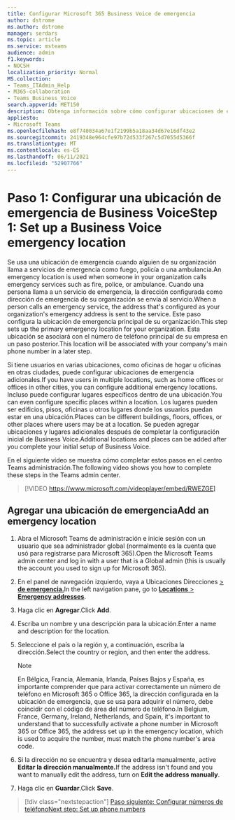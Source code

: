 ```yaml
---
title: Configurar Microsoft 365 Business Voice de emergencia
author: dstrome
ms.author: dstrome
manager: serdars
ms.topic: article
ms.service: msteams
audience: admin
f1.keywords:
- NOCSH
localization_priority: Normal
MS.collection:
- Teams_ITAdmin_Help
- M365-collaboration
- Teams_Business_Voice
search.appverid: MET150
description: Obtenga información sobre cómo configurar ubicaciones de emergencia para Microsoft 365 Business Voice.
appliesto:
- Microsoft Teams
ms.openlocfilehash: e8f740034a67e1f2199b5a18aa34d67e16df43e2
ms.sourcegitcommit: 2419348e964cfe97b72d533f267c5d7055d5366f
ms.translationtype: MT
ms.contentlocale: es-ES
ms.lasthandoff: 06/11/2021
ms.locfileid: "52907766"
---
```

# <a name="step-1-set-up-a-business-voice-emergency-location"></a><span data-ttu-id="961b0-103">Paso 1: Configurar una ubicación de emergencia de Business Voice</span><span class="sxs-lookup"><span data-stu-id="961b0-103">Step 1: Set up a Business Voice emergency location</span></span>

<span data-ttu-id="961b0-104">Se usa una ubicación de emergencia cuando alguien de su organización llama a servicios de emergencia como fuego, policía o una ambulancia.</span><span class="sxs-lookup"><span data-stu-id="961b0-104">An emergency location is used when someone in your organization calls emergency services such as fire, police, or ambulance.</span></span> <span data-ttu-id="961b0-105">Cuando una persona llama a un servicio de emergencia, la dirección configurada como dirección de emergencia de su organización se envía al servicio.</span><span class="sxs-lookup"><span data-stu-id="961b0-105">When a person calls an emergency service, the address that's configured as your organization's emergency address is sent to the service.</span></span> <span data-ttu-id="961b0-106">Este paso configura la ubicación de emergencia principal de su organización.</span><span class="sxs-lookup"><span data-stu-id="961b0-106">This step sets up the primary emergency location for your organization.</span></span> <span data-ttu-id="961b0-107">Esta ubicación se asociará con el número de teléfono principal de su empresa en un paso posterior.</span><span class="sxs-lookup"><span data-stu-id="961b0-107">This location will be associated with your company's main phone number in a later step.</span></span>

<span data-ttu-id="961b0-108">Si tiene usuarios en varias ubicaciones, como oficinas de hogar u oficinas en otras ciudades, puede configurar ubicaciones de emergencia adicionales.</span><span class="sxs-lookup"><span data-stu-id="961b0-108">If you have users in multiple locations, such as home offices or offices in other cities, you can configure additional emergency locations.</span></span> <span data-ttu-id="961b0-109">Incluso puede configurar lugares específicos dentro de una ubicación.</span><span class="sxs-lookup"><span data-stu-id="961b0-109">You can even configure specific places within a location.</span></span> <span data-ttu-id="961b0-110">Los lugares pueden ser edificios, pisos, oficinas u otros lugares donde los usuarios puedan estar en una ubicación.</span><span class="sxs-lookup"><span data-stu-id="961b0-110">Places can be different buildings, floors, offices, or other places where users may be at a location.</span></span> <span data-ttu-id="961b0-111">Se pueden agregar ubicaciones y lugares adicionales después de completar la configuración inicial de Business Voice.</span><span class="sxs-lookup"><span data-stu-id="961b0-111">Additional locations and places can be added after you complete your initial setup of Business Voice.</span></span>

<span data-ttu-id="961b0-112">En el siguiente vídeo se muestra cómo completar estos pasos en el centro Teams administración.</span><span class="sxs-lookup"><span data-stu-id="961b0-112">The following video shows you how to complete these steps in the Teams admin center.</span></span>

> [!VIDEO https://www.microsoft.com/videoplayer/embed/RWEZGE]

## <a name="add-an-emergency-location"></a><span data-ttu-id="961b0-113">Agregar una ubicación de emergencia</span><span class="sxs-lookup"><span data-stu-id="961b0-113">Add an emergency location</span></span>

1. <span data-ttu-id="961b0-114">Abra el Microsoft Teams de administración e inicie sesión con un usuario que sea administrador global (normalmente es la cuenta que usó para registrarse para Microsoft 365).</span><span class="sxs-lookup"><span data-stu-id="961b0-114">Open the Microsoft Teams admin center and log in with a user that is a Global admin (this is usually the account you used to sign up for Microsoft 365).</span></span>
1. <span data-ttu-id="961b0-115">En el panel de navegación izquierdo, vaya a Ubicaciones Direcciones <a href="https://admin.teams.microsoft.com/locations" target="_blank">   >  **de emergencia.**</a></span><span class="sxs-lookup"><span data-stu-id="961b0-115">In the left navigation pane, go to <a href="https://admin.teams.microsoft.com/locations" target="_blank">**Locations** > **Emergency addresses**</a>.</span></span>
1. <span data-ttu-id="961b0-116">Haga clic en **Agregar**.</span><span class="sxs-lookup"><span data-stu-id="961b0-116">Click **Add**.</span></span>
1. <span data-ttu-id="961b0-117">Escriba un nombre y una descripción para la ubicación.</span><span class="sxs-lookup"><span data-stu-id="961b0-117">Enter a name and description for the location.</span></span>
1. <span data-ttu-id="961b0-118">Seleccione el país o la región y, a continuación, escriba la dirección.</span><span class="sxs-lookup"><span data-stu-id="961b0-118">Select the country or region, and then enter the address.</span></span>

   > [!NOTE]
   > <span data-ttu-id="961b0-119">En Bélgica, Francia, Alemania, Irlanda, Países Bajos y España, es importante comprender que para activar correctamente un número de teléfono en Microsoft 365 o Office 365, la dirección configurada en la ubicación de emergencia, que se usa para adquirir el número, debe coincidir con el código de área del número de teléfono.</span><span class="sxs-lookup"><span data-stu-id="961b0-119">In Belgium, France, Germany, Ireland, Netherlands, and Spain, it's important to understand that to successfully activate a phone number in Microsoft 365 or Office 365, the address set up in the emergency location, which is used to acquire the number, must match the phone number's area code.</span></span>

1. <span data-ttu-id="961b0-120">Si la dirección no se encuentra y desea editarla manualmente, active **Editar la dirección manualmente.**</span><span class="sxs-lookup"><span data-stu-id="961b0-120">If the address isn't found and you want to manually edit the address, turn on **Edit the address manually**.</span></span>
1. <span data-ttu-id="961b0-121">Haga clic en **Guardar**.</span><span class="sxs-lookup"><span data-stu-id="961b0-121">Click **Save**.</span></span>

> [!div class="nextstepaction"]
> [<span data-ttu-id="961b0-122">Paso siguiente: Configurar números de teléfono</span><span class="sxs-lookup"><span data-stu-id="961b0-122">Next step: Set up phone numbers</span></span>](set-up-phone-numbers.md)
